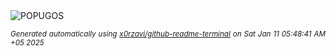 <div align="justify">
<picture>
    <source media="(prefers-color-scheme: dark)" srcset="https://i.ibb.co/9gd8K9f/output-gif.gif">
    <source media="(prefers-color-scheme: light)" srcset="https://i.ibb.co/9gd8K9f/output-gif.gif">
    <img alt="POPUGOS" src="https://i.ibb.co/9gd8K9f/output-gif.gif">
</picture>

<sub><i>Generated automatically using [x0rzavi/github-readme-terminal](https://github.com/x0rzavi/github-readme-terminal) on Sat Jan 11 05:48:41 AM +05 2025</i></sub>
</div>